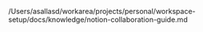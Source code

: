 /Users/asallasd/workarea/projects/personal/workspace-setup/docs/knowledge/notion-collaboration-guide.md
